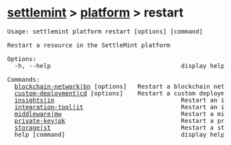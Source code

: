 # [settlemint](../../settlemint.md) > [platform](../platform.md) > restart

<pre>Usage: settlemint platform restart [options] [command]

Restart a resource in the SettleMint platform

Options:
  -h, --help                                    display help for command

Commands:
  <a href="./restart/blockchain-network.md">blockchain-network|bn</a> [options] <uniqueName>  Restart a blockchain network in the SettleMint platform. Provide the blockchain network ID or use 'default' to restart the default blockchain network from your .env file.
  <a href="./restart/custom-deployment.md">custom-deployment|cd</a> [options] <uniqueName>   Restart a custom deployment in the SettleMint platform. Provide the custom deployment ID or use 'default' to restart the default custom deployment from your .env file.
  <a href="./restart/insights.md">insights|in</a>                                   Restart an insights service in the SettleMint platform
  <a href="./restart/integration-tool.md">integration-tool|it</a>                           Restart an integration tool service in the SettleMint platform
  <a href="./restart/middleware.md">middleware|mw</a>                                 Restart a middleware service in the SettleMint platform
  <a href="./restart/private-key.md">private-key|pk</a>                                Restart a private key in the SettleMint platform
  <a href="./restart/storage.md">storage|st</a>                                    Restart a storage service in the SettleMint platform
  help [command]                                display help for command
</pre>